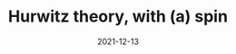 ---
title: "Hurwitz theory, with (a) spin"
collection: talks
category: conferences
event: "Quantum Curves, Integrability and Cluster Algebras workshop"
venue: "Victoria, AU"
date: 2021-12-13
slides: "/files/talks/2021-12-13.pdf"
---
